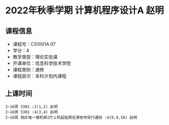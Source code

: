 # 2022年秋季学期 计算机程序设计A 赵明






## 课程信息

- 课程号：CS1001A.07
- 学分：4
- 教学类型：理论实验课
- 开课单位：信息科学技术学院
- 课程类别：通修
- 课程层次：本科计划内课程

## 上课时间

```
2~16周 5301 :2(1,2) 赵明
2~16周 5301 :4(3,4) 赵明
2~16周 西区电一楼机房2厅上机起始周任课老师另行通知 :4(8,9,10) 赵明
```

